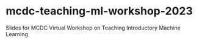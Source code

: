 # mcdc-teaching-ml-workshop-2023
Slides for MCDC Virtual Workshop on Teaching Introductory Machine Learning
